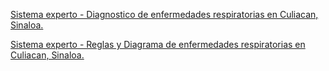 [Sistema experto - Diagnostico de enfermedades respiratorias en Culiacan, Sinaloa.](https://github.com/Jesricval/InteligenciaArtificial/blob/main/Unidad%203/Sistema%20experto.pdf)

[Sistema experto - Reglas y Diagrama de enfermedades respiratorias en Culiacan, Sinaloa.](https://github.com/Jesricval/InteligenciaArtificial/blob/fc565769fe3a0437e413be8530f514ca0cd05692/Unidad%203/Reglas%20y%20Diagrama.pdf)
